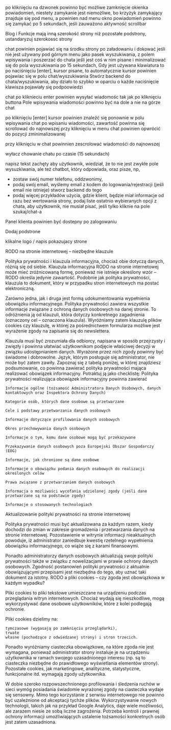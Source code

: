 po kliknięciu na dzwonek powinno być możliwe zamknięcie okienka powiadomień, niestety zamykanie jest niemożliwe, bo krzyżyk zamykający znajduje się pod menu, a powinien nad menu
okno powiadomień powinno się zamykać po 5 sekundach, jeśli zauważono aktywność scrollbar

Blog i Funkcje mają inną szerokość strony niż pozostałe podstrony, ustandaryzuj szerokossc strony 

chat powinien pojawiać się na środku strony po załadowaniu i dokować jeśli nie jest używany pod górnym menu jako pasek wyszukiwania, z polem wpisywania
i poszerzać do chata jeśli jest coś w nim pisane i minimalizować się do pola wyszukiwania  po 15 sekundach,
Gdy jest używana klawiatura to po naciśnięciu [enter], kursor pisane, to automatycznie kursor powinien pojawiac się w polu chat/wyszukiwania 
Stwórz backend do chata/wyszukiwania, aby działo to szybko w oparciu o każde naciśnięcie klawisza pojawiały się podpoowiedzi

chat po kliknieciu enter powinien wysyłać wiadomośc tak jak po kliknięciu buttona
Pole wpisywania wiadomości powinno być na dole a nie na górze chat

po kliknięciu [enter] kursor powinien znaleźć się ponownie w polu wpisywania chat
po wpisaniu wiadomości, zawartość powinna się scrollować do najnowszej
przy kliknięciu w menu chat powinien opwrócić do pozycji zminimalizowanej 

przy kliknięciu w chat powinnien zescrolować wiadomośći do najnowszej

wyłacz chowanie chatu po czasie (15 sekundach)

napisz tekst zachęty aby użytkownik, wiedział, że to nie jest zwykłe pole wysuzkiwania, ale też chatbot, który odpowiada, oraz pisze, np, 
- zostaw swój numer telefonu, oddzwonimy,
- podaj swój email, wyślemy email z kodem do logowania/rejestracji (jeśli email nie istnieje) stworz backend do tego
- podaj więcej przykładów użycia, gdzie klient, będzie miał informacje od razu bez wertowania strony, podaj liste ostatnio wybieranych opcji z chata, 
aby użytkownik, nie musiał pisać, jeśli tylko kliknie na pole szukaj/chat-a 




Panel klienta powinien być dostepny po zalogowaniu

Dodaj podstrone 

klikalne logo / napis pokazujacy strone



RODO na stronie internetowej – niezbędne klauzule

Polityka prywatności i klauzula informacyjna, chociaż obie dotyczą danych, różnią się od siebie. Klauzula informacyjna RODO na stronie internetowej może mieć zróżnicowaną formę, ponieważ nie istnieje określony wzór – RODO określa jedynie zawartość. Podobnie jak polityka prywatności, klauzula to dokument, który w przypadku stron internetowych ma postać elektroniczną.

Zarówno jedna, jak i druga jest formą udokumentowania wypełnienia obowiązku informacyjnego. Polityka prywatności zawiera wszystkie informacje związane z ochroną danych osobowych na danej stronie. To  odróżnienia ją od klauzuli, która dotyczy konkretnego zagadnienia (oznaczony cel – oznaczona klauzula). Wyróżniamy zatem klauzulę plików cookies czy klauzulę, w której za pośrednictwem formularza możliwe jest wyrażenie zgody na zapisanie się do newslettera.

Klauzula musi być zrozumiała dla odbiorcy, napisana w sposób przejrzysty i zwięzły i powinna ułatwiać użytkownikom podjęcie właściwej decyzji w związku udostępnianiem danych. Wyrażone przez nich zgody powinny być świadome i dobrowolne. Język, którym posługuje się administrator, nie może być zatem zawiły. Zapoznaj się z tabelą poniżej, w której znajdziesz podsumowanie, co powinna zawierać polityka prywatności mająca realizować obowiązek informacyjny. Potraktuj ją jako checklistę:
Polityka prywatności realizująca obowiązek informacyjny powinna zawierać

    Informacje ogólne (tożsamość Administratora Danych Osobowych, danych kontaktowych oraz Inspektora Ochrony Danych)

    Kategorie osób, których dane osobowe są przetwarzane

    Cele i podstawy przetwarzania danych osobowych

    Informacje dotyczące profilowania danych osobowych

    Okres przechowywania danych osobowych

    Informacje o tym, komu dane osobowe mogą być przekazywane

    Przekazywanie danych osobowych poza Europejski Obszar Gospodarczy (EOG)

    Informacje, jak chronione są dane osobowe

    Informacje o obowiązku podania danych osobowych do realizacji określonych celów

    Prawa związane z przetwarzaniem danych osobowych

    Informacja o możliwości wycofania udzielonej zgody (jeśli dane przetwarzane są na podstawie zgody)

    Informacje o stosowanych technologiach

Aktualizowanie polityki prywatności na stronie internetowej

Polityka prywatności musi być aktualizowana za każdym razem, kiedy dochodzi do zmian w zakresie gromadzenia i przetwarzania danych na stronie internetowej. Pozostawienie w witrynie informacji nieaktualnych powoduje, iż administrator zaniedbuje kwestię rzetelnego wypełnienia obowiązku informacyjnego, co wiąże się z karami finansowymi.

Ponadto administratorzy danych osobowych aktualizują swoje polityki prywatności także w związku z nowelizacjami w prawie ochrony danych osobowych. Zgodność postanowień polityki prywatności z aktualnie obowiązującymi przepisami jest niezbędna do tego, aby uznać taki dokument za istotny.
RODO a pliki cookies – czy zgoda jest obowiązkowa w każdym wypadku?

Pliki cookies to pliki tekstowe umieszczane na urządzeniu podczas przeglądania witryn internetowych. Chociaż wydają się nieszkodliwe, mogą wykorzystywać dane osobowe użytkowników, które z kolei podlegają ochronie.

Pliki cookies dzielimy na:

    tymczasowe (wygasają po zamknięciu przeglądarki), 
    trwałe
    własne (pochodzące z odwiedzanej strony) i stron trzecich. 

Ponadto wyróżniamy ciasteczka obowiązkowe, na które zgoda nie jest wymagana, ponieważ administrator strony instaluje je na urządzeniu użytkownika w ramach swojego uzasadnionego interesu (np. są to ciasteczka niezbędne do prawidłowego wyświetlania elementów strony). Pozostałe cookies, jak marketingowe, analityczne, statystyczne, funkcjonalne itd. wymagają zgody użytkownika.

W dobie szeroko rozpowszechnionego profilowania i śledzenia ruchów w sieci wymóg posiadania świadomie wyrażonej zgody na ciasteczka wydaje się sensowny. Mimo tego korzystanie z serwisu internetowego nie powinno być uzależnione od akceptacji tychże plików. Wykorzystywanie nowych technologii, takich jak na przykład Google Analytics, daje wiele możliwości, ale zarazem niesie ze sobą liczne zagrożenia. Potrzeba kontroli i prawnej ochrony informacji umożliwiających ustalenie tożsamości konkretnych osób jest zatem uzasadniona.
